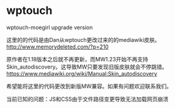 wptouch
=======

wptouch-moegirl upgrade version

这里的的代码是由Dan从wptouch更改过来的的mediawiki皮肤。 http://www.memorydeleted.com/?p=210

原作者在1.18版本之后就不再更新，而MW1.23开始不再支持Skin_autodiscovery。这导致MW只要发现旧版皮肤就会不停跳错。
https://www.mediawiki.org/wiki/Manual:Skin_autodiscovery

希望能将这里的代码更改到新版MW兼容。如果有问题欢迎联系我们。



当前已知的问题：JS和CSS由于文件路径变更导致无法加载网页崩溃
